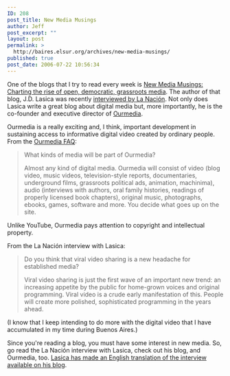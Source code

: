 ```yaml
---
ID: 208
post_title: New Media Musings
author: Jeff
post_excerpt: ""
layout: post
permalink: >
  http://baires.elsur.org/archives/new-media-musings/
published: true
post_date: 2006-07-22 10:56:34
---
```

One of the blogs that I try to read every week is <a href="http://www.newmediamusings.com/">New Media Musings: Charting the rise of open, democratic, grassroots media</a>. The author of that blog, J.D. Lasica was recently <a href="http://www.lanacion.com.ar/informaciongeneral/nota.asp?nota_id=823309">interviewed by La Nación</a>. Not only does Lasica write a great blog about digital media but, more importantly, he is the co-founder and executive director of <a href="http://www.ourmedia.org/">Ourmedia</a>.

Ourmedia is a really exciting and, I think, important development in sustaining access to informative digital video created by ordinary people. From the <a href="http://www.ourmedia.org/mission/faq">Ourmedia FAQ</a>:



<blockquote>What kinds of media will be part of Ourmedia?

Almost any kind of digital media. Ourmedia will consist of video (blog video, music videos, television-style reports, documentaries, underground films, grassroots political ads, animation, machinima), audio (interviews with authors, oral family histories, readings of properly licensed book chapters), original music, photographs, ebooks, games, software and more. You decide what goes up on the site. </blockquote>

Unlike YouTube, Ourmedia pays attention to copyright and intellectual property.

From the  La Nación interview with Lasica:



<blockquote>Do you think that viral video sharing is a new headache for established media?

Viral video sharing is just the first wave of an important new trend: an increasing appetite by the public for home-grown voices and original programming. Viral video is a crude early manifestation of this. People will create more polished, sophisticated programming in the years ahead.</blockquote>

(I know that I keep intending to do more with the digital video that I have accumulated in my time during Buenos Aires.)   

Since you're reading a blog, you must have some interest in new media. So, go read the La Nación interview with Lasica, check out his blog, and Ourmedia, too. <a href="http://www.newmediamusings.com/blog/2006/07/interviewed_by_.html">Lasica has made an English translation of the interview available on his blog</a>.